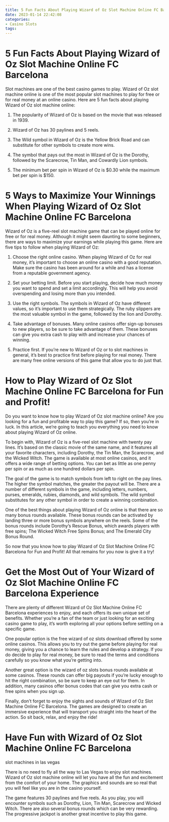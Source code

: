 ```yaml
---
title: 5 Fun Facts About Playing Wizard of Oz Slot Machine Online FC Barcelona
date: 2023-01-14 22:42:08
categories:
- Casino Slots
tags:
---
```



#  5 Fun Facts About Playing Wizard of Oz Slot Machine Online FC Barcelona

Slot machines are one of the best casino games to play. Wizard of Oz slot machine online is one of the most popular slot machines to play for free or for real money at an online casino. Here are 5 fun facts about playing Wizard of Oz slot machine online:

1. The popularity of Wizard of Oz is based on the movie that was released in 1939.

2. Wizard of Oz has 30 paylines and 5 reels.

3. The Wild symbol in Wizard of Oz is the Yellow Brick Road and can substitute for other symbols to create more wins.

4. The symbol that pays out the most in Wizard of Oz is the Dorothy, followed by the Scarecrow, Tin Man, and Cowardly Lion symbols.

5. The minimum bet per spin in Wizard of Oz is $0.30 while the maximum bet per spin is $150.

#  5 Ways to Maximize Your Winnings When Playing Wizard of Oz Slot Machine Online FC Barcelona

Wizard of Oz is a five-reel slot machine game that can be played online for free or for real money. Although it might seem daunting to some beginners, there are ways to maximize your earnings while playing this game. Here are five tips to follow when playing Wizard of Oz:

1) Choose the right online casino. When playing Wizard of Oz for real money, it’s important to choose an online casino with a good reputation. Make sure the casino has been around for a while and has a license from a reputable government agency.

2) Set your betting limit. Before you start playing, decide how much money you want to spend and set a limit accordingly. This will help you avoid overspending and losing more than you intended.

3) Use the right symbols. The symbols in Wizard of Oz have different values, so it’s important to use them strategically. The ruby slippers are the most valuable symbol in the game, followed by the lion and Dorothy.

4) Take advantage of bonuses. Many online casinos offer sign-up bonuses to new players, so be sure to take advantage of them. These bonuses can give you extra cash to play with and increase your chances of winning.

5) Practice first. If you’re new to Wizard of Oz or to slot machines in general, it’s best to practice first before playing for real money. There are many free online versions of this game that allow you to do just that.

#  How to Play Wizard of Oz Slot Machine Online FC Barcelona for Fun and Profit!

Do you want to know how to play Wizard of Oz slot machine online? Are you looking for a fun and profitable way to play this game? If so, then you’re in luck. In this article, we’re going to teach you everything you need to know about playing Wizard of Oz online.

To begin with, Wizard of Oz is a five-reel slot machine with twenty pay lines. It’s based on the classic movie of the same name, and it features all your favorite characters, including Dorothy, the Tin Man, the Scarecrow, and the Wicked Witch. The game is available at most online casinos, and it offers a wide range of betting options. You can bet as little as one penny per spin or as much as one hundred dollars per spin.

The goal of the game is to match symbols from left to right on the pay lines. The higher the symbol matches, the greater the payout will be. There are a number of different symbols in the game, including letters, numbers, purses, emeralds, rubies, diamonds, and wild symbols. The wild symbol substitutes for any other symbol in order to create a winning combination.

One of the best things about playing Wizard of Oz online is that there are so many bonus rounds available. These bonus rounds can be activated by landing three or more bonus symbols anywhere on the reels. Some of the bonus rounds include Dorothy’s Rescue Bonus, which awards players with free spins; The Wicked Witch Free Spins Bonus; and The Emerald City Bonus Round.

So now that you know how to play Wizard of Oz Slot Machine Online FC Barcelona for Fun and Profit! All that remains for you now is give it a try!

#  Get the Most Out of Your Wizard of Oz Slot Machine Online FC Barcelona Experience

There are plenty of different Wizard of Oz Slot Machine Online FC Barcelona experiences to enjoy, and each offers its own unique set of benefits. Whether you’re a fan of the team or just looking for an exciting casino game to play, it’s worth exploring all your options before settling on a specific game.

One popular option is the free wizard of oz slots download offered by some online casinos. This allows you to try out the game before playing for real money, giving you a chance to learn the rules and develop a strategy. If you do decide to play for real money, be sure to read the terms and conditions carefully so you know what you’re getting into.

Another great option is the wizard of oz slots bonus rounds available at some casinos. These rounds can offer big payouts if you’re lucky enough to hit the right combination, so be sure to keep an eye out for them. In addition, many casinos offer bonus codes that can give you extra cash or free spins when you sign up.

Finally, don’t forget to enjoy the sights and sounds of Wizard of Oz Slot Machine Online FC Barcelona. The games are designed to create an immersive experience that will transport you straight into the heart of the action. So sit back, relax, and enjoy the ride!

#  Have Fun with Wizard of Oz Slot Machine Online FC Barcelona

slot machines in las vegas

There is no need to fly all the way to Las Vegas to enjoy slot machines. Wizard of Oz slot machine online will let you have all the fun and excitement from the comfort of your home. The graphics and sounds are so real that you will feel like you are in the casino yourself.

The game features 30 paylines and five reels. As you play, you will encounter symbols such as Dorothy, Lion, Tin Man, Scarecrow and Wicked Witch. There are also several bonus rounds which can be very rewarding. The progressive jackpot is another great incentive to play this game.